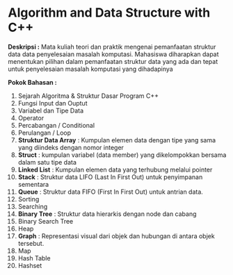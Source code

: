 # Algorithm and Data Structure with C++
**Deskripsi :**
Mata kuliah teori dan praktik mengenai pemanfaatan struktur data data penyelesaian masalah komputasi. Mahasiswa diharapkan dapat  menentukan pilihan dalam pemanfaatan struktur data yang ada dan tepat untuk penyelesaian masalah komputasi yang dihadapinya 

**Pokok Bahasan :**
1.	Sejarah Algoritma & Struktur Dasar Program C++
2.	Fungsi Input dan Ouptut
3.	Variabel dan Tipe Data
4.	Operator 
5.	Percabangan / Conditional
6.	Perulangan / Loop
7.	**Struktur Data Array** : Kumpulan elemen data dengan tipe yang sama yang diindeks dengan nomor integer 
8.	**Struct** : kumpulan variabel (data member) yang dikelompokkan bersama dalam satu tipe data
9.  **Linked List** : Kumpulan elemen data yang terhubung melalui pointer
10.	**Stack** : Struktur data LIFO (Last In First Out) untuk penyimpanan sementara
11.	**Queue** : Struktur data FIFO (First In First Out) untuk antrian data.
12.	Sorting
13.	Searching
14.	**Binary Tree** : Struktur data hierarkis dengan node dan cabang
15.	Binary Search Tree
16.	Heap
17.	**Graph** : Representasi visual dari objek dan hubungan di antara objek tersebut.
18.	Map
19.	Hash Table
20.	Hashset



